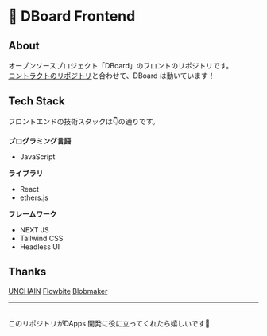 # 👀 **DBoard Frontend**

## **About**
オープンソースプロジェクト「DBoard」のフロントのリポジトリです。<br>
[コントラクトのリポジトリ](https://github.com/koshin01/dboard-contract)と合わせて、DBoard は動いています！

## **Tech Stack**
フロントエンドの技術スタックは👇の通りです。

**プログラミング言語**<br>
- JavaScript<br>

**ライブラリ**<br>
- React<br>
- ethers.js<br>

**フレームワーク**<br>
- NEXT JS<br>
- Tailwind CSS<br>
- Headless UI<br>

## **Thanks**
[UNCHAIN](https://unchain.tech)
[Flowbite](https://flowbite.com)
[Blobmaker](https://www.blobmaker.app)

***
<br>
このリポジトリがDApps 開発に役に立ってくれたら嬉しいです🫡


